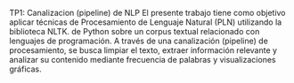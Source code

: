 TP1: Canalizacion (pipeline) de NLP El presente trabajo tiene como objetivo aplicar técnicas de Procesamiento de Lenguaje Natural (PLN) utilizando la biblioteca NLTK. de Python sobre un corpus textual relacionado con lenguajes de programación. A través de una canalización (pipeline) de procesamiento, se busca limpiar el texto, extraer información relevante y analizar su contenido mediante frecuencia de palabras y visualizaciones gráficas.
